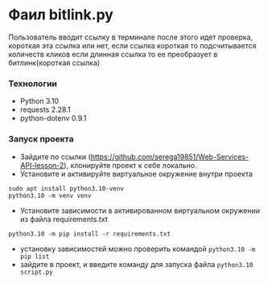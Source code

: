 # Фаил bitlink.py
Пользователь вводит ссылку в терминале после этого идет проверка,
короткая эта ссылка или нет, если ссылка короткая то подсчитывается 
количеств кликов если длинная ссылка то ее преобразует в битлинк(короткая ссылка)

### Технологии

- Python 3.10
- requests 2.28.1
- python-dotenv 0.9.1
### Запуск проекта
- Зайдите по ссылки (https://github.com/serega19851/Web-Services-API-lesson-2), клонируйте проект к себе локально.
- Установите и активируйте виртуальное окружение внутри проекта
```
sudo apt install python3.10-venv
python3.10 -m venv venv
```
- Установите зависимости в активированном виртуальном окружении из файла requirements.txt
```
python3.10 -m pip install -r requirements.txt
```
- установку зависимостей можно проверить командой  `python3.10 -m pip list`
- зайдите в проект, и введите команду для запуска файла  `python3.10 script.py`